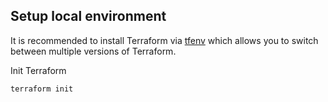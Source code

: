 ## Setup local environment

It is recommended to install Terraform via [tfenv](https://github.com/tfutils/tfenv) which allows you to switch between multiple versions of Terraform.

Init Terraform

```sh
terraform init
```
